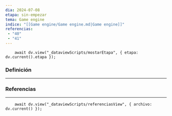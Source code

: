 ```yaml
---
dia: 2024-07-08
etapa: sin-empezar
tema: Game engine
indice: "[[Game engine/Game engine.md|Game engine]]"
referencias: 
 - "40"
 - "41"
---
```

```dataviewjs
	await dv.view("_dataviewScripts/mostarEtapa", { etapa: dv.current().etapa });
```
### Definición
---




### Referencias
---
```dataviewjs
	await dv.view("_dataviewScripts/referenciasView", { archivo: dv.current() });
```